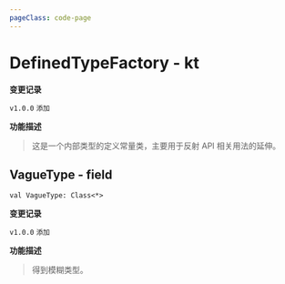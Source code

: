 ```yaml
---
pageClass: code-page
---
```


# DefinedTypeFactory <span class="symbol">- kt</span>

**变更记录**

`v1.0.0` `添加`

**功能描述**

> 这是一个内部类型的定义常量类，主要用于反射 API 相关用法的延伸。

## VagueType <span class="symbol">- field</span>

```kotlin:no-line-numbers
val VagueType: Class<*>
```

**变更记录**

`v1.0.0` `添加`

**功能描述**

> 得到模糊类型。